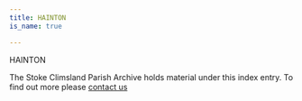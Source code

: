 ```yaml
---
title: HAINTON
is_name: true

---
```


HAINTON


The Stoke Climsland Parish Archive holds material under this index entry. To find out more please [contact us](/contact/)
